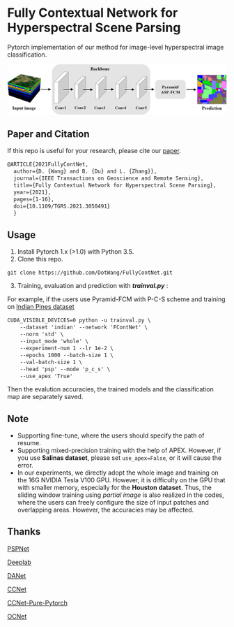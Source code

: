 # Fully Contextual Network for Hyperspectral Scene Parsing
Pytorch implementation of our method for image-level hyperspectral image classification.

![network](https://github.com/DotWang/FullyContNet/blob/main/model.PNG)

## Paper and Citation

If this repo is useful for your research, please cite our [paper](https://doi.org/10.1109/TGRS.2021.3050491).

```
@ARTICLE{2021FullyContNet,
  author={D. {Wang} and B. {Du} and L. {Zhang}},
  journal={IEEE Transactions on Geoscience and Remote Sensing}, 
  title={Fully Contextual Network for Hyperspectral Scene Parsing}, 
  year={2021},
  pages={1-16},
  doi={10.1109/TGRS.2021.3050491}
  }
```

## Usage
1. Install Pytorch 1.x (>1.0) with Python 3.5.
2. Clone this repo.
```
git clone https://github.com/DotWang/FullyContNet.git
```
3. Training, evaluation and prediction with ***trainval.py*** :

For example, if the users use Pyramid-FCM with P-C-S scheme and training on [Indian Pines dataset](http://www.ehu.eus/ccwintco/index.php/Hyperspectral_Remote_Sensing_Scenes)

```
CUDA_VISIBLE_DEVICES=0 python -u trainval.py \
    --dataset 'indian' --network 'FContNet' \
    --norm 'std' \
    --input_mode 'whole' \
    --experiment-num 1 --lr 1e-2 \
    --epochs 1000 --batch-size 1 \
    --val-batch-size 1 \
    --head 'psp' --mode 'p_c_s' \
    --use_apex 'True'
```
Then the evalution accuracies, the trained models and the classification map are separately saved.
## Note
- Supporting fine-tune, where the users should specify the path of resume.
- Supporting mixed-precision training with the help of APEX. However, if you use **Salinas dataset**, please set `use_apex=False`, or it will cause the error.
- In our experiments, we directly adopt the whole image and training on the 16G NVIDIA Tesla V100 GPU. However, it is difficulty on the GPU that with smaller memory, especially for the **Houston dataset**. Thus, the sliding window training using *partial image* is also realized in the codes, where the users can freely configure the size of input patches and overlapping areas. However, the accuracies may be affected.
## Thanks
[PSPNet](https://github.com/hszhao/semseg)

[Deeplab](https://github.com/jfzhang95/pytorch-deeplab-xception)

[DANet](https://github.com/junfu1115/DANet)

[CCNet](https://github.com/speedinghzl/CCNet)

[CCNet-Pure-Pytorch](https://github.com/Serge-weihao/CCNet-Pure-Pytorch)

[OCNet](https://github.com/openseg-group/OCNet.pytorch)
